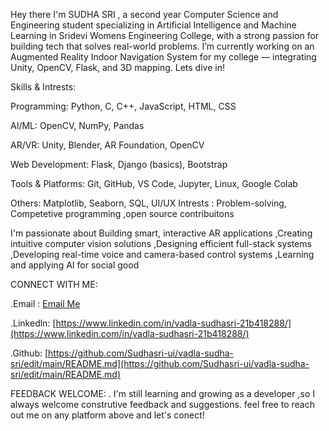 Hey there I'm SUDHA SRI , a second year  Computer Science and Engineering student specializing in Artificial Intelligence and Machine Learning in Sridevi Womens Engineering College, with a strong passion for building tech that solves real-world problems. I’m currently working on an Augmented Reality Indoor Navigation System for my college — integrating Unity, OpenCV, Flask, and 3D mapping. Lets dive in!

Skills & Intrests:

Programming: Python, C, C++, JavaScript, HTML, CSS

AI/ML:  OpenCV, NumPy, Pandas

AR/VR: Unity, Blender, AR Foundation, OpenCV

Web Development: Flask, Django (basics), Bootstrap

Tools & Platforms: Git, GitHub, VS Code, Jupyter, Linux, Google Colab

Others: Matplotlib, Seaborn, SQL, UI/UX
Intrests : Problem-solving, Competetive  programming ,open source contribuitons

I'm passionate about Building smart, interactive AR applications ,Creating intuitive computer vision solutions ,Designing efficient full-stack systems ,Developing real-time voice and camera-based control systems ,Learning and applying AI for social good

CONNECT WITH ME:


.Email : [Email Me](mailto:sudhasrivadla@gmail.com)

.Linkedln: [https://www.linkedin.com/in/vadla-sudhasri-21b418288/](https://www.linkedin.com/in/vadla-sudhasri-21b418288/)

.Github: [https://github.com/Sudhasri-ui/vadla-sudha-sri/edit/main/README.md](https://github.com/Sudhasri-ui/vadla-sudha-sri/edit/main/README.md)


FEEDBACK WELCOME:
. I'm still learning and growing as a developer ,so I always welcome construtive feedback and suggestions. feel free to reach out me on any platform above and let's conect!
